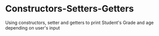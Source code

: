 # Constructors-Setters-Getters
 Using constructors, setter and getters to print Student's Grade  and age depending on user's input
